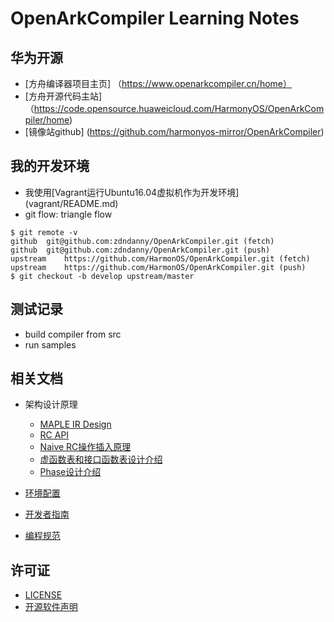 ﻿# OpenArkCompiler Learning Notes
## 华为开源
- [方舟编译器项目主页] （https://www.openarkcompiler.cn/home）
- [方舟开源代码主站]（https://code.opensource.huaweicloud.com/HarmonyOS/OpenArkCompiler/home)
- [镜像站github] (https://github.com/harmonyos-mirror/OpenArkCompiler)

## 我的开发环境
- 我使用[Vagrant运行Ubuntu16.04虚拟机作为开发环境] (vagrant/README.md)
- git flow: triangle flow
```
$ git remote -v
github	git@github.com:zdndanny/OpenArkCompiler.git (fetch)
github	git@github.com:zdndanny/OpenArkCompiler.git (push)
upstream	https://github.com/HarmonOS/OpenArkCompiler.git (fetch)
upstream	https://github.com/HarmonOS/OpenArkCompiler.git (push)
$ git checkout -b develop upstream/master
```

## 测试记录
- build compiler from src
- run samples 
  
## 相关文档

- 架构设计原理
   - [MAPLE IR Design](doc/MapleIRDesign.md)
   - [RC API](doc/RC_API.md)
   - [Naive RC操作插入原理](doc/Naive_RC_Insertion_Description.md)
   - [虚函数表和接口函数表设计介绍](doc/Vtable_Itable_Description.md)
   - [Phase设计介绍](doc/Compiler_Phase_Description.md)

- [环境配置](doc/Development_Preparation.md)

- [开发者指南](doc/Developer_Guide.md)

- [编程规范](doc/Programming_Specifications.md)



## 许可证
- [LICENSE](license/LICENSE)
- [开源软件声明](license/Third_Party_Open_Source_Software_Notice.md)

